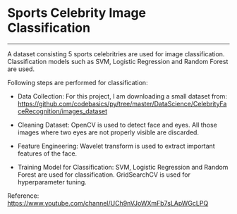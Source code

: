 # Sports Celebrity Image Classification

---

A dataset consisting 5 sports celebritries are used for image classification. Classification models such as SVM, Logistic Regression and Random Forest are used. 

Following steps are performed for classification:


*   Data Collection:
For this project, I am downloading a small dataset from: https://github.com/codebasics/py/tree/master/DataScience/CelebrityFaceRecognition/images_dataset


*  Cleaning Dataset:
   OpenCV is used to detect face and eyes. All those images where two eyes are not properly visible are discarded.
 
 
*  Feature Engineering:
   Wavelet transform is used to extract important features of the face.
 
 
*  Training Model for Classification:
   SVM, Logistic Regression and Random Forest are used for classification. GridSearchCV is used for hyperparameter tuning.
   
   
Reference: https://www.youtube.com/channel/UCh9nVJoWXmFb7sLApWGcLPQ
    
   
